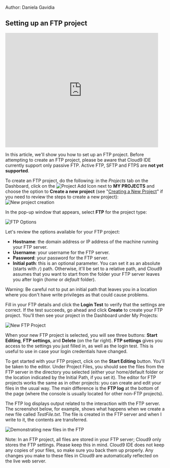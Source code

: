 Author: Daniela Gavidia

## Setting up an FTP project

<iframe width="480" height="360" src="http://www.youtube.com/embed/HehwOFg7jYc" frameborder="0" allowfullscreen></iframe>

In this article, we'll show you how to set up an FTP project. Before attempting to create an FTP project, please be aware that Cloud9 IDE currently support only passive FTP. Active FTP, SFTP and FTPS are **not yet supported**.

To create an FTP project, do the following: in the *Projects* tab on the Dashboard, click on the ![Project Add Icon](./icons/projectPlusIcon.png) next to **MY PROJECTS** and choose the option to **Create a new project** (see "[Creating a New Project](./creating_new_project.html)" if you need to review the steps to create a new project):  
![New project creation](./images/newProject.png)

In the pop-up window that appears, select **FTP** for the project type:

![FTP Options](./images/FTPoptions.png)

Let's review the options available for your FTP project:

* **Hostname**: the domain address or IP address of the machine running your FTP server.
* **Username**: your username for the FTP server.
* **Password**: your password for the FTP server.
* **Initial path**: this is an optional parameter. You can set it as an absolute (starts with `/`) path. Otherwise, it'll be set to a relative path, and Cloud9 assumes that you want to start from the folder your FTP server leaves you after login (_home_ or _default_ folder).

Warning: Be careful not to put an initial path that leaves you in a location where you don't have write privileges as that could cause problems.

Fill in your FTP details and click the **Login Test** to verify that the settings are correct. If the test succeeds, go ahead and click **Create** to create your FTP project. You'll then see your project in the Dashboard under My Projects:

![New FTP Project](./images/newFtpProject.png)

When your new FTP project is selected, you will see three buttons: **Start Editing**, **FTP settings**, and **Delete** (on the far right). **FTP settings** gives you access to the settings you just filled in, as well as the login test. This is useful to use in case your login credentials have changed.

To get started with your FTP project, click on the **Start Editing** button. You'll be taken to the editor. Under Project Files, you should see the files from the FTP server in the directory you selected (either your home/default folder or the location indicated by the Initial Path, if you set it). The editor for FTP projects works the same as in other projects: you can create and edit your files in the usual way. The main difference is the **FTP log** at the bottom of the page (where the console is usually located for other non-FTP projects).

The FTP log displays output related to the interaction with the FTP server. The screenshot below, for example, shows what happens when we create a new file called _TestFile.txt_. The file is created in the FTP server and when I write to it, the contents are transferred.

![Demonstrating new files in the FTP](./images/FTPlog.png)

Note: In an FTP project, all files are stored in your FTP server; Cloud9 only stores the FTP settings. Please keep this in mind. Cloud9 IDE does not keep any copies of your files, so make sure you back them up properly. Any changes you make to these files in Cloud9 are automatically reflected on the live web server.